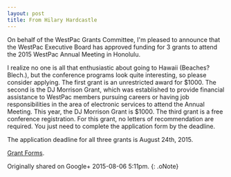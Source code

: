 ```yaml
---
layout: post
title: From Hilary Hardcastle
---
```


On behalf of the WestPac Grants Committee, I'm pleased to announce that the WestPac Executive Board has approved funding for 3 grants to attend the 2015 WestPac Annual Meeting in Honolulu.

I realize no one is all that enthusiastic about going to Hawaii (Beaches? Blech.), but the conference programs look quite interesting, so please consider applying. The first grant is an unrestricted award for $1000\. The second is the DJ Morrison Grant, which was established to provide financial assistance to WestPac members pursuing careers or having job responsibilities in the area of electronic services to attend the Annual Meeting. This year, the DJ Morrison Grant is $1000\. The third grant is a free conference registration. For this grant, no letters of recommendation are required. You just need to complete the application form by the deadline.

The application deadline for all three grants is August 24th, 2015.

[Grant Forms](http://chapters.aallnet.org/westpac/grants.asp).

Originally shared on Google+ 2015-08-06 5:11pm.
{: .oNote}
